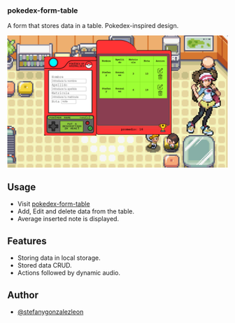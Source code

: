 ### pokedex-form-table

A form that stores data in a table. Pokedex-inspired design.

![preview](img/preview.png)

## Usage

* Visit [pokedex-form-table](https://stefanygonzalezleon.github.io/slot-machine-gaming/)
* Add, Edit and delete data from the table.
* Average inserted note is displayed.

## Features

* Storing data in local storage.
* Stored data CRUD.
* Actions followed by dynamic audio.

## Author

- [@stefanygonzalezleon](https://www.github.com/stefanygonzalezleon)